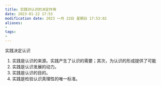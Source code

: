 ```yaml
---
title: 实践对认识的决定作用
date: 2023-01-22 17:53
modification date: 2023 一月 22日 星期日 17:53:02
aliases: 
- 
tags: 
- 
---
```


实践决定认识

1. 实践是认识的来源。实践产生了认识的需要；其次，为认识的形成提供了可能
2. 实践是认识发展的动力。
3. 实践是认识的目的。
4. 实践是检验认识真理性的唯一标准。
